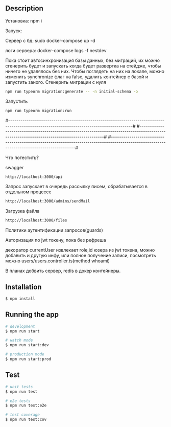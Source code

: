 ## Description

Установка:
npm i

Запуск:

Сервер с бд:
sudo docker-compose up -d

логи сервера:
docker-compose logs -f nestdev

Пока стоит автосинхронизация базы данных, без миграций, их можно сгенерить будет и запускать когда будет развертка на стейдже, чтобы ничего не удалялось без них.
Чтобы поглядеть на них на локале, можно изменить synchronize флаг на false, удалить контейнер с базой и запустить заного.
Сгенерить миграции с нуля

```bash
npm run typeorm migration:generate -- -n initial-schema -o
```

Запустить

```bash
npm run typeorm migration:run
```

#------------------------------------------------------------------------------------------------------------------------------------------#
#------------------------------------------------------------------------------------------------------------------------------------------#
#------------------------------------------------------------------------------------------------------------------------------------------#

Что потестить?

swagger

```bash
http://localhost:3000/api
```

Запрос запускает в очередь рассылку писем, обрабатывается в отдельном процессе

```bash
http://localhost:3000/admins/sendMail
```

Загрузка файла

```bash
http://localhost:3000/files
```

Политики аутентификации запросов(guards)

Авторизация по jwt токену, пока без рефреша

декоратор currentUser извлекает role,id юзера из jwt токена, можно добавить и другую инфу, или полное получение записи,
посмотреть можно users/users.controller.ts(method whoami)

В планах добвить сервер, redis в докер контейнеры.

## Installation

```bash
$ npm install
```

## Running the app

```bash
# development
$ npm run start

# watch mode
$ npm run start:dev

# production mode
$ npm run start:prod
```

## Test

```bash
# unit tests
$ npm run test

# e2e tests
$ npm run test:e2e

# test coverage
$ npm run test:cov
```
